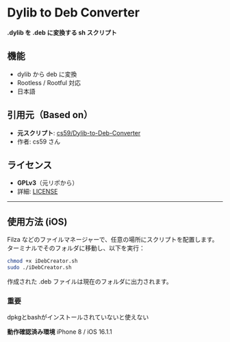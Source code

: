 # Dylib to Deb Converter

**.dylib を .deb に変換する sh スクリプト**

## 機能
- dylib から deb に変換
- Rootless / Rootful 対応
- 日本語

## 引用元（Based on）
- **元スクリプト**: [cs59/Dylib-to-Deb-Converter](https://github.com/cs59/Dylib-to-Deb-Converter)
- 作者: cs59 さん

## ライセンス
- **GPLv3**（元リポから）
- 詳細: [LICENSE](LICENSE)

---

## 使用方法 (iOS)

Filza などのファイルマネージャーで、任意の場所にスクリプトを配置します。  
ターミナルでそのフォルダに移動し、以下を実行：

```bash
chmod +x iDebCreator.sh
sudo ./iDebCreator.sh
```
作成された .deb ファイルは現在のフォルダに出力されます。

### 重要
dpkgとbashがインストールされていないと使えない

**動作確認済み環境**
iPhone 8 / iOS 16.1.1
